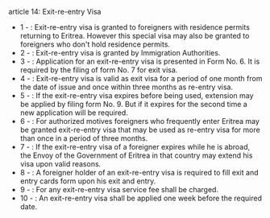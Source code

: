 article 14: Exit-re-entry Visa

<ul>
			<li>1 - : Exit-re-entry visa is granted to foreigners with residence permits returning to Eritrea. However this special visa may also be granted to foreigners who don&#39;t hold residence permits.<ul>
			</ul></li>			<li>2 - : Exit-re-entry visa is granted by Immigration Authorities.<ul>
			</ul></li>			<li>3 - : Application for an exit-re-entry visa is presented in Form No. 6. It is required by the filing of form No. 7 for exit visa.<ul>
			</ul></li>			<li>4 - : Exit-re-entry visa is valid as exit visa for a period of one month from the date of issue and once within three months as re-entry visa.<ul>
			</ul></li>			<li>5 - : If the exit-re-entry visa expires before being used, extension may be applied by filing form No. 9. But if it expires for the second time a new application will be required.<ul>
			</ul></li>			<li>6 - : For authorized motives foreigners who frequently enter Eritrea may be granted exit-re-entry visa that may be used as re-entry visa for more than once in a period of three months.<ul>
			</ul></li>			<li>7 - : If the exit-re-entry visa of a foreigner expires while he is abroad, the Envoy of the Government of Eritrea in that country may extend his visa upon valid reasons.<ul>
			</ul></li>			<li>8 - : A foreigner holder of an exit-re-entry visa is required to fill exit and entry cards form upon his exit and entry.<ul>
			</ul></li>			<li>9 - : For any exit-re-entry visa service fee shall be charged.<ul>
			</ul></li>			<li>10 - : An exit-re-entry visa shall be applied one week before the required date.<ul>
			</ul></li></ul>